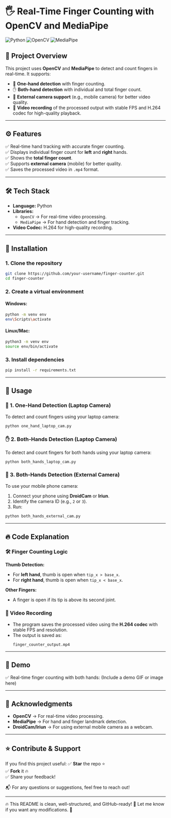 # 🖐️ Real-Time Finger Counting with OpenCV and MediaPipe

![Python](https://img.shields.io/badge/Python-3.8%2B-blue) ![OpenCV](https://img.shields.io/badge/OpenCV-4.5%2B-green) ![MediaPipe](https://img.shields.io/badge/MediaPipe-0.9%2B-orange)

## 🚀 Project Overview
This project uses **OpenCV** and **MediaPipe** to detect and count fingers in real-time. It supports:
- 🎯 **One-hand detection** with finger counting.
- ✋ **Both-hand detection** with individual and total finger count.
- 🎥 **External camera support** (e.g., mobile camera) for better video quality.
- 💾 **Video recording** of the processed output with stable FPS and H.264 codec for high-quality playback.

---

## ⚙️ Features
✅ Real-time hand tracking with accurate finger counting.  
✅ Displays individual finger count for **left** and **right** hands.  
✅ Shows the **total finger count**.  
✅ Supports **external camera** (mobile) for better quality.  
✅ Saves the processed video in `.mp4` format.  

---

## 🛠️ Tech Stack
- **Language:** Python  
- **Libraries:**  
  - `OpenCV` → For real-time video processing.  
  - `MediaPipe` → For hand detection and finger tracking.  
- **Video Codec:** H.264 for high-quality recording.  

---

## 📝 Installation

### 1. Clone the repository
```bash
git clone https://github.com/your-username/finger-counter.git
cd finger-counter
```

### 2. Create a virtual environment
#### Windows:
```bash
python -m venv env
env\Scripts\activate
```
#### Linux/Mac:
```bash
python3 -m venv env
source env/bin/activate
```

### 3. Install dependencies
```bash
pip install -r requirements.txt
```

---

## 🚀 Usage

### 🎥 1. One-Hand Detection (Laptop Camera)
To detect and count fingers using your laptop camera:
```bash
python one_hand_laptop_cam.py
```

### ✋ 2. Both-Hands Detection (Laptop Camera)
To detect and count fingers for both hands using your laptop camera:
```bash
python both_hands_laptop_cam.py
```

### 📱 3. Both-Hands Detection (External Camera)
To use your mobile phone camera:
1. Connect your phone using **DroidCam** or **Iriun**.
2. Identify the camera ID (e.g., `2` or `3`).
3. Run:
```bash
python both_hands_external_cam.py
```

---

## 🔥 Code Explanation

### 🛠️ Finger Counting Logic
**Thumb Detection:**
- For **left hand**, thumb is open when `tip_x > base_x`.
- For **right hand**, thumb is open when `tip_x < base_x`.

**Other Fingers:**
- A finger is open if its tip is above its second joint.

### 🎥 Video Recording
- The program saves the processed video using the **H.264 codec** with stable FPS and resolution.
- The output is saved as:
  ```
  finger_counter_output.mp4
  ```

---

## 📸 Demo
✅ Real-time finger counting with both hands:
(Include a demo GIF or image here)

---

## 🙌 Acknowledgments
- **OpenCV** → For real-time video processing.
- **MediaPipe** → For hand and finger landmark detection.
- **DroidCam/Iriun** → For using external mobile camera as a webcam.

---

## ⭐ Contribute & Support
If you find this project useful:
✅ **Star** the repo ⭐  
✅ **Fork** it 🔥  
✅ Share your feedback!  

📬 For any questions or suggestions, feel free to reach out!

---

🔥 This README is clean, well-structured, and GitHub-ready! 🚀 Let me know if you want any modifications. 🎯
